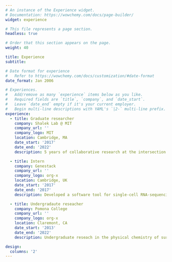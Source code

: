 ```yaml
---
# An instance of the Experience widget.
# Documentation: https://wowchemy.com/docs/page-builder/
widget: experience

# This file represents a page section.
headless: true

# Order that this section appears on the page.
weight: 40

title: Experience
subtitle:

# Date format for experience
#   Refer to https://wowchemy.com/docs/customization/#date-format
date_format: Jan 2006

# Experiences.
#   Add/remove as many `experience` items below as you like.
#   Required fields are `title`, `company`, and `date_start`.
#   Leave `date_end` empty if it's your current employer.
#   Begin multi-line descriptions with YAML's `|2-` multi-line prefix.
experience:
  - title: Graduate researcher
    company: Shalek Lab @ MIT
    company_url: ''
    company_logo: MIT
    location: Cambridge, MA
    date_start: '2017'
    date_end: '2022'
    description: 5 years of collaborative research at the intersection of data science, genomics, and immunology. 3 years of mentoring undergradaute researchers.

  - title: Intern
    company: Genestack
    company_url: ''
    company_logo: org-x
    location: Cambridge, UK
    date_start: '2017'
    date_end: '2017'
    description: Developed a software tool for single-cell RNA-sequencing analysis.

  - title: Undergradaute reseacher
    company: Pomona College
    company_url: ''
    company_logo: org-x
    location: Claremont, CA
    date_start: '2013'
    date_end: '2022'
    description: Undergraduate reseach in the physical chemistry of surfaces.

design:
  columns: '2'
---
```

